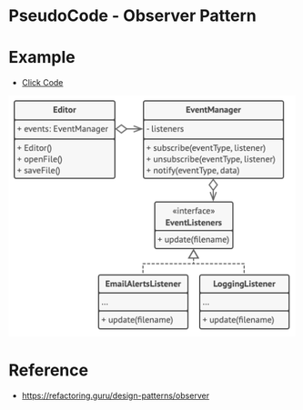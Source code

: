 # PseudoCode - Observer Pattern

# Example
- [Click Code](pseudocode.txt)
  
![alt text](example.png)


# Reference
- https://refactoring.guru/design-patterns/observer